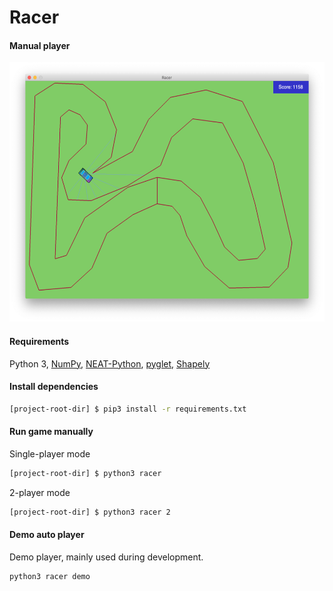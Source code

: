 # Racer

#### Manual player

<img src="docs/manual-run.png" height="415"/>

#### Requirements
Python 3, 
[NumPy](https://pypi.org/project/numpy/), 
[NEAT-Python](https://pypi.org/project/neat-python/), 
[pyglet](http://pyglet.org/),
[Shapely](https://pypi.org/project/Shapely/)

#### Install dependencies

```bash
[project-root-dir] $ pip3 install -r requirements.txt
```

#### Run game manually

Single-player mode
```bash
[project-root-dir] $ python3 racer
```

2-player mode
```bash
[project-root-dir] $ python3 racer 2
```

#### Demo auto player

Demo player, mainly used during development.
```bash
python3 racer demo
```